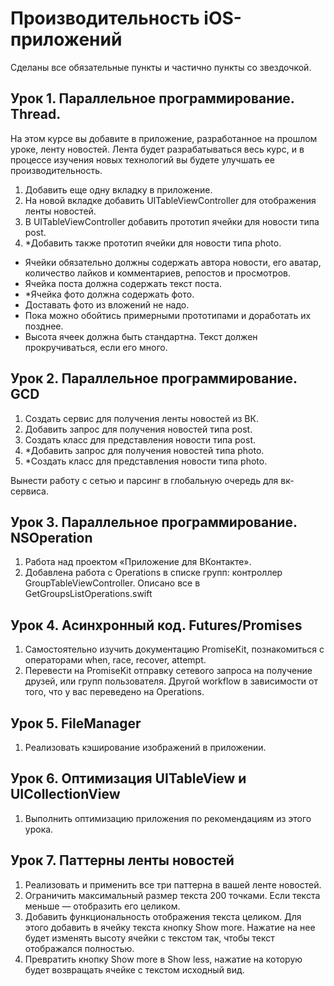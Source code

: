 # Производительность iOS-приложений
Сделаны все обязательные пункты и частично пункты со звездочкой.

## Урок 1. Параллельное программирование. Thread.
На этом курсе вы добавите в приложение, разработанное на прошлом уроке, ленту новостей. Лента будет разрабатываться весь курс, и в процессе изучения новых технологий вы будете улучшать ее производительность.
1. Добавить еще одну вкладку в приложение.
2. На новой вкладке добавить UITableViewController для отображения ленты новостей.
3. В UITableViewController добавить прототип ячейки для новости типа post.
4. *Добавить также прототип ячейки для новости типа photo.

- Ячейки обязательно должны содержать автора новости, его аватар, количество лайков и комментариев, репостов и просмотров.
- Ячейка поста должна содержать текст поста.
- *Ячейка фото должна содержать фото.
- Доставать фото из вложений не надо.
- Пока можно обойтись примерными прототипами и доработать их позднее.
- Высота ячеек должна быть стандартна. Текст должен прокручиваться, если его много.

## Урок 2. Параллельное программирование. GCD
1. Создать сервис для получения ленты новостей из ВК.
2. Добавить запрос для получения новостей типа post.
3. Создать класс для представления новости типа post.
4. *Добавить запрос для получения новостей типа photo.
5. *Создать класс для представления новости типа photo.

Вынести работу с сетью и парсинг в глобальную очередь для вк-сервиса.

## Урок 3. Параллельное программирование. NSOperation
1. Работа над проектом «Приложение для ВКонтакте».
2. Добавлена работа с Operations в списке групп: контроллер GroupTableViewController. Описано все в GetGroupsListOperations.swift

## Урок 4. Асинхронный код. Futures/Promises
1. Самостоятельно изучить документацию PromiseKit, познакомиться с операторами when, race, recover, attempt.
2. Перевести на PromiseKit отправку сетевого запроса на получение друзей, или групп пользователя. Другой workflow в зависимости от того, что у вас переведено на Operations. 

## Урок 5. FileManager
1. Реализовать кэширование изображений в приложении.

## Урок 6. Оптимизация UITableView и UICollectionView
1. Выполнить оптимизацию приложения по рекомендациям из этого урока.

## Урок 7. Паттерны ленты новостей
1. Реализовать и применить все три паттерна в вашей ленте новостей.
2. Ограничить максимальный размер текста 200 точками. Если текста меньше — отобразить его целиком.
3. Добавить функциональность отображения текста целиком. Для этого добавить в ячейку текста кнопку Show more. Нажатие на нее будет изменять высоту ячейки с текстом так, чтобы текст отображался полностью.
4. Превратить кнопку Show more в Show less, нажатие на которую будет возвращать ячейке с текстом исходный вид.
